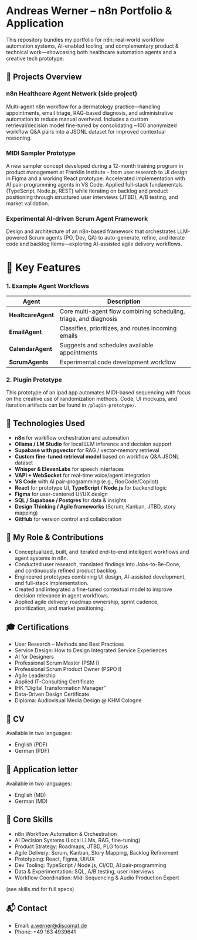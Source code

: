 # Andreas Werner – n8n Portfolio & Application

This repository bundles my portfolio for n8n: real-world workflow automation systems, AI-enabled tooling, and complementary product & technical work—showcasing both healthcare automation agents and a creative tech prototype.

## 🚀 Projects Overview

### n8n Healthcare Agent Network (side project)
Multi-agent n8n workflow for a dermatology practice—handling appointments, email triage, RAG-based diagnosis, and administrative automation to reduce manual overhead. Includes a custom retrieval/decision model fine-tuned by consolidating ~100 anonymized workflow Q&A pairs into a JSONL dataset for improved contextual reasoning.

### MIDI Sampler Prototype
A new sampler concept developed during a 12-month training program in product management at Franklin Institute - from user research to UI design in Figma and a working React prototype. Accelerated implementation with AI pair-programming agents in VS Code. Applied full-stack fundamentals (TypeScript, Node.js, REST) while iterating on backlog and product positioning through structured user interviews (JTBD), A/B testing, and market validation.

### Experimental AI-driven Scrum Agent Framework
Design and architecture of an n8n-based framework that orchestrates LLM-powered Scrum agents (PO, Dev, QA) to auto-generate, refine, and iterate code and backlog items—exploring AI-assisted agile delivery workflows.

# 📌 Key Features

### 1. Example Agent Workflows

| Agent                         | Description                                                         |
|-------------------------------|---------------------------------------------------------------------|
| **HealtcareAgent** 			| Core multi-agent flow combining scheduling, triage, and diagnosis   |
| **EmailAgent**                | Classifies, prioritizes, and routes incoming emails                 |
| **CalendarAgent**             | Suggests and schedules available appointments                       |
| **ScrumAgents**               | Experimental code development workflow                              |

### 2. Plugin Prototype

This prototype of an ipad app automates MIDI-based sequencing with focus on the creative use of randomization methods. Code, UI mockups, and iteration artifacts can be found in `/plugin-prototype/`.

## 🔧 Technologies Used

- **n8n** for workflow orchestration and automation  
- **Ollama / LM Studio** for local LLM inference and decision support  
- **Supabase with pgvector** for RAG / vector-memory retrieval  
- **Custom fine-tuned retrieval model** based on workflow Q&A JSONL dataset  
- **Whisper & ElevenLabs** for speech interfaces  
- **VAPI + WebSocket** for real-time voice/agent integration  
- **VS Code** with AI pair-programming (e.g., RooCode/Copilot)  
- **React** for prototype UI, **TypeScript / Node.js** for backend logic  
- **Figma** for user-centered UI/UX design  
- **SQL / Supabase / Postgres** for data & insights  
- **Design Thinking / Agile frameworks** (Scrum, Kanban, JTBD, story mapping)  
- **GitHub** for version control and collaboration  

## 🧠 My Role & Contributions

- Conceptualized, built, and iterated end-to-end intelligent workflows and agent systems in n8n.  
- Conducted user research, translated findings into Jobs-to-Be-Done, and continuously refined product backlog.  
- Engineered prototypes combining UI design, AI-assisted development, and full-stack implementation.  
- Created and integrated a fine-tuned contextual model to improve decision relevance in agent workflows.  
- Applied agile delivery: roadmap ownership, sprint cadence, prioritization, and market positioning.

## 🎓 Certifications

- User Research – Methods and Best Practices  
- Service Design: How to Design Integrated Service Experiences  
- AI for Designers  
- Professional Scrum Master (PSM I)  
- Professional Scrum Product Owner (PSPO I)  
- Agile Leadership  
- Applied IT-Consulting Certificate  
- IHK “Digital Transformation Manager”  
- Data-Driven Design Certificate
- Diploma: Audiovisual Media Design @ KHM Cologne

## 📄 CV

Available in two languages:  
- English (PDF)  
- German (PDF)  

## 📄 Application letter 

Available in two languages:  
- English (MD) 
- German (MD) 

## 🧰 Core Skills

- n8n Workflow Automation & Orchestration  
- AI Decision Systems (Local LLMs, RAG, fine-tuning)  
- Product Strategy: Roadmaps, JTBD, PLG focus  
- Agile Delivery: Scrum, Kanban, Story Mapping, Backlog Refinement  
- Prototyping: React, Figma, UI/UX  
- Dev Tooling: TypeScript / Node.js, CI/CD, AI pair-programming  
- Data & Experimentation: SQL, A/B testing, user interviews
- Workflow Coordination: Midi Sequencing & Audio Production Expert

(see skills.md for full specs)

## 📬 Contact

- Email: a.werner@discomat.de  
- Phone: +49 163 4939641  
